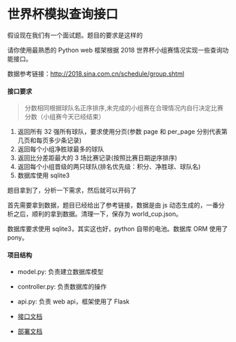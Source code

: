 # 世界杯模拟查询接口

假设现在我们有一个面试题。题目的要求是这样的

请你使用最熟悉的 Python web 框架根据 2018 世界杯小组赛情况实现一些查询功能接口。

数据参考链接：http://2018.sina.com.cn/schedule/group.shtml

#### 接口要求

> 分数相同根据球队名正序排序,未完成的小组赛在合理情况内自行决定比赛分数（小组赛今天已经结束）

1. 返回所有 32 强所有球队，要求使用分页(参数 page 和 per_page 分别代表第几页和每页多少条记录)
2. 返回每个小组净胜球最多的球队
3. 返回比分差距最大的 3 场比赛记录(按照比赛日期逆序排序)
4. 返回每个小组晋级的两只球队(排名优先级：积分、净胜球、球队名)
5. 数据库使用 sqlite3


题目拿到了，分析一下需求，然后就可以开码了

首先需要拿到数据，题目已经给出了参考链接，数据是由 js 动态生成的，一番分析之后，顺利的拿到数据。清理一下，保存为 world_cup.json。

数据库要求使用 sqlite3，其实这也好，python 自带的电池。数据库 ORM 使用了 pony。

#### 项目结构

* model.py: 负责建立数据库模型
* controller.py: 负责数据库的操作
* api.py: 负责 web api，框架使用了 Flask


* [接口文档]()
* [部署文档]()
